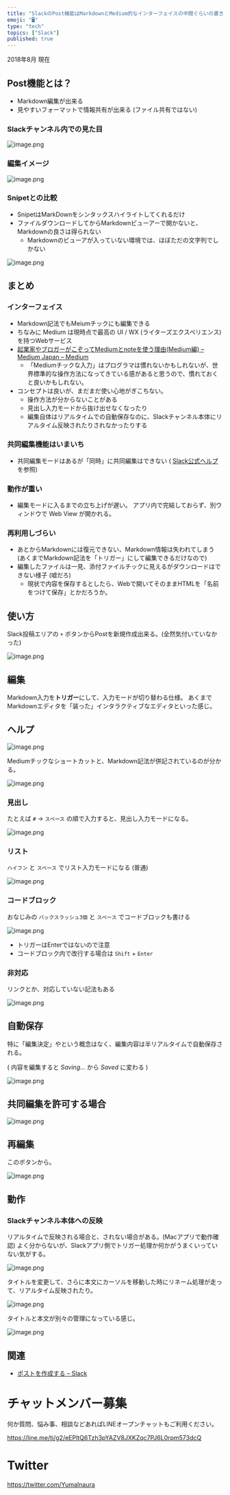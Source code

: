 ```yaml
---
title: "SlackのPost機能はMarkdownとMedium的なインターフェイスの中間ぐらいの書き味"
emoji: "🖥"
type: "tech"
topics: ["Slack"]
published: true
---
```


2018年8月 現在

## Post機能とは？

- Markdown編集が出来る
- 見やすいフォーマットで情報共有が出来る (ファイル共有ではない)

### Slackチャンネル内での見た目

![image.png](https://qiita-image-store.s3.amazonaws.com/0/89618/65815c94-ab7b-03e9-4109-7919a8c71fdd.png)

### 編集イメージ

![image.png](https://qiita-image-store.s3.amazonaws.com/0/89618/c11a9f3c-eb1e-b4ea-40be-39123fbd0eeb.png)


### Snipetとの比較

- SnipetはMarkDownをシンタックスハイライトしてくれるだけ
- ファイルダウンロードしてからMarkdownビューアーで開かないと、Markdownの良さは得られない
  - Markdownのビューアが入っていない環境では、ほぼただの文字列でしかない

![image.png](https://qiita-image-store.s3.amazonaws.com/0/89618/da954e04-563c-97d7-8666-d76b47a33606.png)

## まとめ

### インターフェイス

- Markdown記法でもMeiumチックにも編集できる
- ちなみに Medium は現時点で最高の UI / WX (ライターズエクスペリエンス) を持つWebサービス
- [起業家やブロガーがこぞってMediumとnoteを使う理由(Medium編) – Medium Japan – Medium](https://medium.com/japan/%E8%B5%B7%E6%A5%AD%E5%AE%B6%E3%82%84%E3%83%96%E3%83%AD%E3%82%AC%E3%83%BC%E3%81%8C%E3%81%93%E3%81%9E%E3%81%A3%E3%81%A6medium%E3%81%A8note%E3%82%92%E4%BD%BF%E3%81%86%E7%90%86%E7%94%B1-3ff39df68f14)
  - 「Mediumチックな入力」はプログラマは慣れないかもしれないが、世界標準的な操作方法になってきている感があると思うので、慣れておくと良いかもしれない。
- コンセプトは良いが、まだまだ使い心地がぎこちない。
  - 操作方法が分からないことがある
  - 見出し入力モードから抜け出せなくなったり
  - 編集自体はリアルタイムでの自動保存なのに、Slackチャンネル本体にリアルタイム反映されたりされなかったりする

### 共同編集機能はいまいち

- 共同編集モードはあるが「同時」に共同編集はできない ( [Slack公式ヘルプ](https://get.slack.help/hc/ja/articles/203950418-%E3%83%9D%E3%82%B9%E3%83%88%E3%82%92%E4%BD%9C%E6%88%90%E3%81%99%E3%82%8B) を参照)

### 動作が重い
- 編集モードに入るまでの立ち上げが遅い。
 アプリ内で完結しておらず、別ウィンドウで Web View が開かれる。

### 再利用しづらい

- あとからMarkdownには復元できない、Markdown情報は失われてしまう (あくまでMarkdown記法を「トリガー」にして編集できるだけなので)
- 編集したファイルは一見、添付ファイルチックに見えるがダウンロードはできない様子 (嘘だろ)
  - 現状で内容を保存するとしたら、Webで開いてそのままHTMLを「名前をつけて保存」とかだろうか。


## 使い方

Slack投稿エリアの `+` ボタンからPostを新規作成出来る。(全然気付いていなかった)

![image.png](https://qiita-image-store.s3.amazonaws.com/0/89618/d6411e41-5c53-5df5-ec31-e49be5045ac5.png)

## 編集

Markdown入力を**トリガー**にして、入力モードが切り替わる仕様。
あくまでMarkdownエディタを「装った」インタラクティブなエディタといった感じ。

## ヘルプ

![image.png](https://qiita-image-store.s3.amazonaws.com/0/89618/c90bd8cb-f605-5084-3e83-e59bde33f5f7.png)


Mediumチックなショートカットと、Markdown記法が併記されているのが分かる。

![image.png](https://qiita-image-store.s3.amazonaws.com/0/89618/cb21b448-0449-1ead-3392-b3a2864e2400.png)


### 見出し

たとえば `#` -> `スペース` の順で入力すると、見出し入力モードになる。

![image.png](https://qiita-image-store.s3.amazonaws.com/0/89618/a2197df5-847f-6547-ef79-c4971cd3ea3a.png)

### リスト

`ハイフン` と `スペース` でリスト入力モードになる (普通)

![image.png](https://qiita-image-store.s3.amazonaws.com/0/89618/8433ddf0-ede4-0436-9e2c-5d68399fcaf2.png)

### コードブロック

おなじみの `バックスラッシュ3個` と `スペース` でコードブロックも書ける

![image.png](https://qiita-image-store.s3.amazonaws.com/0/89618/196b4d34-2a4d-f775-6062-94f20d7f4b00.png)

- トリガーはEnterではないので注意
- コードブロック内で改行する場合は `Shift` + `Enter`

### 非対応

リンクとか、対応していない記法もある

![image.png](https://qiita-image-store.s3.amazonaws.com/0/89618/f89a689d-84c8-4cae-36d2-2833df7a4710.png)

## 自動保存

特に「編集決定」やという概念はなく、編集内容は半リアルタイムで自動保存される。

( 内容を編集すると *Saving…* から *Saved* に変わる )

![image.png](https://qiita-image-store.s3.amazonaws.com/0/89618/2d9eabed-61d0-d6f2-b5f5-d623ae54c2e2.png)

## 共同編集を許可する場合

![image.png](https://qiita-image-store.s3.amazonaws.com/0/89618/e091e429-0b64-0e75-c877-e08de0100199.png)

## 再編集

このボタンから。

![image.png](https://qiita-image-store.s3.amazonaws.com/0/89618/703a7fbd-d3d5-2b0c-b2e0-8ade9a55fdf5.png)

## 動作

### Slackチャンネル本体への反映

リアルタイムで反映される場合と、されない場合がある。(Macアプリで動作確認)
よく分からないが、Slackアプリ側でトリガー処理か何かがうまくいっていない気がする。

![image.png](https://qiita-image-store.s3.amazonaws.com/0/89618/6174e2c1-d47d-08ca-38c4-07ae5b39c416.png)

タイトルを変更して、さらに本文にカーソルを移動した時にリネーム処理が走って、リアルタイム反映されたり。

![image.png](https://qiita-image-store.s3.amazonaws.com/0/89618/bb016fec-66dc-5347-8ca8-3cb6bfff3afb.png)

タイトルと本文が別々の管理になっている感じ。

![image.png](https://qiita-image-store.s3.amazonaws.com/0/89618/70694927-e123-27d7-ccb1-dbbe9b87eab7.png)


## 関連

- [ポストを作成する – Slack](https://get.slack.help/hc/ja/articles/203950418-%E3%83%9D%E3%82%B9%E3%83%88%E3%82%92%E4%BD%9C%E6%88%90%E3%81%99%E3%82%8B)








<!-- Update From Qiita API -->

# チャットメンバー募集


何か質問、悩み事、相談などあればLINEオープンチャットもご利用ください。

https://line.me/ti/g2/eEPltQ6Tzh3pYAZV8JXKZqc7PJ6L0rpm573dcQ





# Twitter


https://twitter.com/YumaInaura


<!-- Update From Qiita API -->


